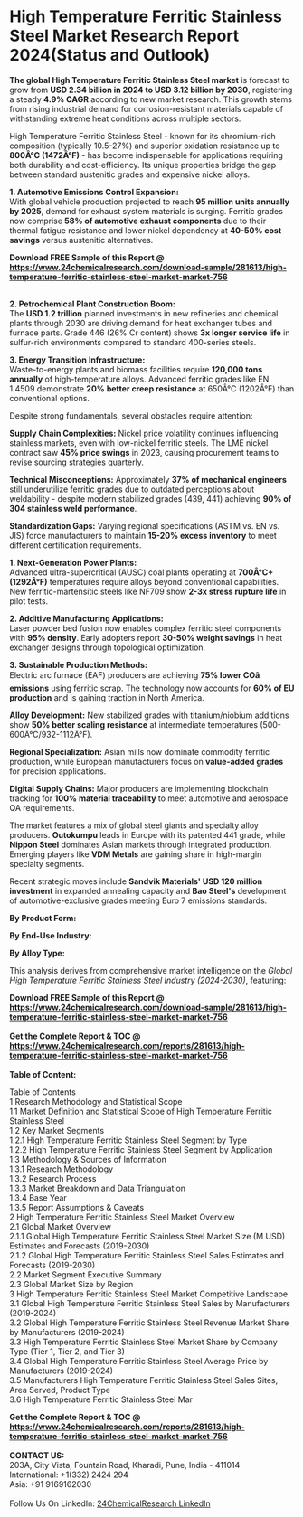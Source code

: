 <h1>High Temperature Ferritic Stainless Steel Market Research Report 2024(Status and Outlook)</h1><p><strong>The global High Temperature Ferritic Stainless Steel market</strong> is forecast to grow from <strong>USD 2.34 billion in 2024 to USD 3.12 billion by 2030</strong>, registering a steady <strong>4.9% CAGR</strong> according to new market research. This growth stems from rising industrial demand for corrosion-resistant materials capable of withstanding extreme heat conditions across multiple sectors.</p><p>High Temperature Ferritic Stainless Steel - known for its chromium-rich composition (typically 10.5-27%) and superior oxidation resistance up to <strong>800Â°C (1472Â°F)</strong> - has become indispensable for applications requiring both durability and cost-efficiency. Its unique properties bridge the gap between standard austenitic grades and expensive nickel alloys.</p><p><strong>1. Automotive Emissions Control Expansion:</strong><br>
With global vehicle production projected to reach <strong>95 million units annually by 2025</strong>, demand for exhaust system materials is surging. Ferritic grades now comprise <strong>58% of automotive exhaust components</strong> due to their thermal fatigue resistance and lower nickel dependency at <strong>40-50% cost savings</strong> versus austenitic alternatives.</p><div><b>Download FREE Sample of this Report @ 
            <a href="https://www.24chemicalresearch.com/download-sample/281613/high-temperature-ferritic-stainless-steel-market-market-756">
            https://www.24chemicalresearch.com/download-sample/281613/high-temperature-ferritic-stainless-steel-market-market-756</a></b></div><br><p><strong>2. Petrochemical Plant Construction Boom:</strong><br>
The <strong>USD 1.2 trillion</strong> planned investments in new refineries and chemical plants through 2030 are driving demand for heat exchanger tubes and furnace parts. Grade 446 (26% Cr content) shows <strong>3x longer service life</strong> in sulfur-rich environments compared to standard 400-series steels.</p><p><strong>3. Energy Transition Infrastructure:</strong><br>
Waste-to-energy plants and biomass facilities require <strong>120,000 tons annually</strong> of high-temperature alloys. Advanced ferritic grades like EN 1.4509 demonstrate <strong>20% better creep resistance</strong> at 650Â°C (1202Â°F) than conventional options.</p><p>Despite strong fundamentals, several obstacles require attention:</p><p><strong>Supply Chain Complexities:</strong> Nickel price volatility continues influencing stainless markets, even with low-nickel ferritic steels. The LME nickel contract saw <strong>45% price swings</strong> in 2023, causing procurement teams to revise sourcing strategies quarterly.</p><p><strong>Technical Misconceptions:</strong> Approximately <strong>37% of mechanical engineers</strong> still underutilize ferritic grades due to outdated perceptions about weldability - despite modern stabilized grades (439, 441) achieving <strong>90% of 304 stainless weld performance</strong>.</p><p><strong>Standardization Gaps:</strong> Varying regional specifications (ASTM vs. EN vs. JIS) force manufacturers to maintain <strong>15-20% excess inventory</strong> to meet different certification requirements.</p><p><strong>1. Next-Generation Power Plants:</strong><br>
Advanced ultra-supercritical (AUSC) coal plants operating at <strong>700Â°C+ (1292Â°F)</strong> temperatures require alloys beyond conventional capabilities. New ferritic-martensitic steels like NF709 show <strong>2-3x stress rupture life</strong> in pilot tests.</p><p><strong>2. Additive Manufacturing Applications:</strong><br>
Laser powder bed fusion now enables complex ferritic steel components with <strong>95% density</strong>. Early adopters report <strong>30-50% weight savings</strong> in heat exchanger designs through topological optimization.</p><p><strong>3. Sustainable Production Methods:</strong><br>
Electric arc furnace (EAF) producers are achieving <strong>75% lower COâ emissions</strong> using ferritic scrap. The technology now accounts for <strong>60% of EU production</strong> and is gaining traction in North America.</p><p><strong>Alloy Development:</strong> New stabilized grades with titanium/niobium additions show <strong>50% better scaling resistance</strong> at intermediate temperatures (500-600Â°C/932-1112Â°F).</p><p><strong>Regional Specialization:</strong> Asian mills now dominate commodity ferritic production, while European manufacturers focus on <strong>value-added grades</strong> for precision applications.</p><p><strong>Digital Supply Chains:</strong> Major producers are implementing blockchain tracking for <strong>100% material traceability</strong> to meet automotive and aerospace QA requirements.</p><p>The market features a mix of global steel giants and specialty alloy producers. <strong>Outokumpu</strong> leads in Europe with its patented 441 grade, while <strong>Nippon Steel</strong> dominates Asian markets through integrated production. Emerging players like <strong>VDM Metals</strong> are gaining share in high-margin specialty segments.</p><p>Recent strategic moves include <strong>Sandvik Materials' USD 120 million investment</strong> in expanded annealing capacity and <strong>Bao Steel's</strong> development of automotive-exclusive grades meeting Euro 7 emissions standards.</p><p><strong>By Product Form:</strong></p><p><strong>By End-Use Industry:</strong></p><p><strong>By Alloy Type:</strong></p><p>This analysis derives from comprehensive market intelligence on the <em>Global High Temperature Ferritic Stainless Steel Industry (2024-2030)</em>, featuring:
</p><div><b>Download FREE Sample of this Report @ 
            <a href="https://www.24chemicalresearch.com/download-sample/281613/high-temperature-ferritic-stainless-steel-market-market-756">
            https://www.24chemicalresearch.com/download-sample/281613/high-temperature-ferritic-stainless-steel-market-market-756</a></b></div><br><div><b>Get the Complete Report & TOC @ 
            <a href="https://www.24chemicalresearch.com/reports/281613/high-temperature-ferritic-stainless-steel-market-market-756">
            https://www.24chemicalresearch.com/reports/281613/high-temperature-ferritic-stainless-steel-market-market-756</a></b></div><br>
            <b>Table of Content:</b><p>Table of Contents<br />
 1 Research Methodology and Statistical Scope<br />
 1.1 Market Definition and Statistical Scope of High Temperature Ferritic Stainless Steel<br />
 1.2 Key Market Segments<br />
 1.2.1 High Temperature Ferritic Stainless Steel Segment by Type<br />
 1.2.2 High Temperature Ferritic Stainless Steel Segment by Application<br />
 1.3 Methodology & Sources of Information<br />
 1.3.1 Research Methodology<br />
 1.3.2 Research Process<br />
 1.3.3 Market Breakdown and Data Triangulation<br />
 1.3.4 Base Year<br />
 1.3.5 Report Assumptions & Caveats<br />
 2 High Temperature Ferritic Stainless Steel Market Overview<br />
 2.1 Global Market Overview<br />
 2.1.1 Global High Temperature Ferritic Stainless Steel Market Size (M USD) Estimates and Forecasts (2019-2030)<br />
 2.1.2 Global High Temperature Ferritic Stainless Steel Sales Estimates and Forecasts (2019-2030)<br />
 2.2 Market Segment Executive Summary<br />
 2.3 Global Market Size by Region<br />
 3 High Temperature Ferritic Stainless Steel Market Competitive Landscape<br />
 3.1 Global High Temperature Ferritic Stainless Steel Sales by Manufacturers (2019-2024)<br />
 3.2 Global High Temperature Ferritic Stainless Steel Revenue Market Share by Manufacturers (2019-2024)<br />
 3.3 High Temperature Ferritic Stainless Steel Market Share by Company Type (Tier 1, Tier 2, and Tier 3)<br />
 3.4 Global High Temperature Ferritic Stainless Steel Average Price by Manufacturers (2019-2024)<br />
 3.5 Manufacturers High Temperature Ferritic Stainless Steel Sales Sites, Area Served, Product Type<br />
 3.6 High Temperature Ferritic Stainless Steel Mar</p><div><b>Get the Complete Report & TOC @ 
            <a href="https://www.24chemicalresearch.com/reports/281613/high-temperature-ferritic-stainless-steel-market-market-756">
            https://www.24chemicalresearch.com/reports/281613/high-temperature-ferritic-stainless-steel-market-market-756</a></b></div><br><b>CONTACT US:</b><br>
            203A, City Vista, Fountain Road, Kharadi, Pune, India - 411014<br>
            International: +1(332) 2424 294<br>
            Asia: +91 9169162030 <br><br>
            Follow Us On LinkedIn: <a href="https://www.linkedin.com/company/24chemicalresearch/">24ChemicalResearch LinkedIn</a>